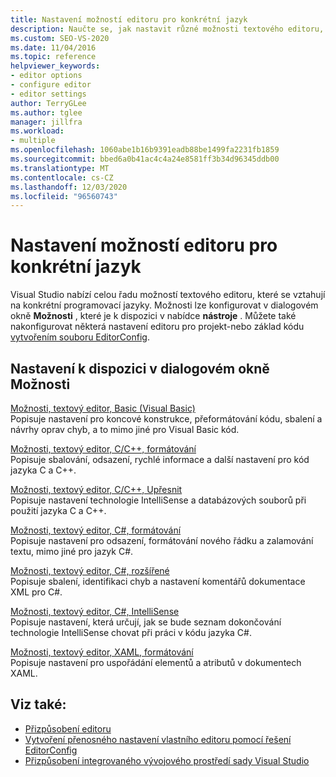 ```yaml
---
title: Nastavení možností editoru pro konkrétní jazyk
description: Naučte se, jak nastavit různé možnosti textového editoru, které se vztahují na konkrétní programovací jazyky.
ms.custom: SEO-VS-2020
ms.date: 11/04/2016
ms.topic: reference
helpviewer_keywords:
- editor options
- configure editor
- editor settings
author: TerryGLee
ms.author: tglee
manager: jillfra
ms.workload:
- multiple
ms.openlocfilehash: 1060abe1b16b9391eadb88be1499fa2231fb1859
ms.sourcegitcommit: bbed6a0b41ac4c4a24e8581ff3b34d96345ddb00
ms.translationtype: MT
ms.contentlocale: cs-CZ
ms.lasthandoff: 12/03/2020
ms.locfileid: "96560743"
---
```

# <a name="set-language-specific-editor-options"></a>Nastavení možností editoru pro konkrétní jazyk

Visual Studio nabízí celou řadu možností textového editoru, které se vztahují na konkrétní programovací jazyky. Možnosti lze konfigurovat v dialogovém okně **Možnosti** , které je k dispozici v nabídce **nástroje** . Můžete také nakonfigurovat některá nastavení editoru pro projekt-nebo základ kódu [vytvořením souboru EditorConfig](../../ide/create-portable-custom-editor-options.md).

## <a name="settings-available-in-the-options-dialog-box"></a>Nastavení k dispozici v dialogovém okně Možnosti

[Možnosti, textový editor, Basic (Visual Basic)](../../ide/reference/options-text-editor-basic-visual-basic.md)\
Popisuje nastavení pro koncové konstrukce, přeformátování kódu, sbalení a návrhy oprav chyb, a to mimo jiné pro Visual Basic kód.

[Možnosti, textový editor, C/C++, formátování](../../ide/reference/options-text-editor-c-cpp-formatting.md)\
Popisuje sbalování, odsazení, rychlé informace a další nastavení pro kód jazyka C a C++.

[Možnosti, textový editor, C/C++, Upřesnit](../../ide/reference/options-text-editor-c-cpp-advanced.md)\
Popisuje nastavení technologie IntelliSense a databázových souborů při použití jazyka C a C++.

[Možnosti, textový editor, C#, formátování](../../ide/reference/options-text-editor-csharp-formatting.md)\
Popisuje nastavení pro odsazení, formátování nového řádku a zalamování textu, mimo jiné pro jazyk C#.

[Možnosti, textový editor, C#, rozšířené](../../ide/reference/options-text-editor-csharp-advanced.md)\
Popisuje sbalení, identifikaci chyb a nastavení komentářů dokumentace XML pro C#.

[Možnosti, textový editor, C#, IntelliSense](../../ide/reference/options-text-editor-csharp-intellisense.md)\
Popisuje nastavení, která určují, jak se bude seznam dokončování technologie IntelliSense chovat při práci v kódu jazyka C#.

[Možnosti, textový editor, XAML, formátování](../../ide/reference/options-text-editor-xaml-formatting.md)\
Popisuje nastavení pro uspořádání elementů a atributů v dokumentech XAML.

## <a name="see-also"></a>Viz také:

- [Přizpůsobení editoru](../how-to-change-text-case-in-the-editor.md)
- [Vytvoření přenosného nastavení vlastního editoru pomocí řešení EditorConfig](../../ide/create-portable-custom-editor-options.md)
- [Přizpůsobení integrovaného vývojového prostředí sady Visual Studio](../../ide/personalizing-the-visual-studio-ide.md)
